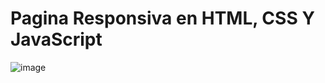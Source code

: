 # Pagina Responsiva en HTML, CSS Y JavaScript  
<!-- https://www.youtube.com/watch?v=riiFdR-qQPk&t=1248s minuto 20  
https://colorhunt.co/palette/454545ff6000ffa559ffe6c7   -->
![image](https://user-images.githubusercontent.com/82919404/230446589-294d95bc-a57e-4eba-9a2a-1dbef8d5c745.png)
